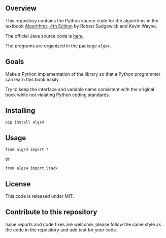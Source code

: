 ## Overview

This repository contains the Python source code for the algorithms in the textbook
<a href = "http://amzn.to/13VNJi7">Algorithms, 4th Edition</a> by Robert Sedgewick and Kevin Wayne.

The official Java source code is <a href="https://github.com/kevin-wayne/algs4">here</a>.

The programs are organized in the package <code>algs4</code>.

## Goals

Make a Python implementation of the library so that a Python programmer can learn this book easily.

Try to keep the interface and variable name consistent with the original book while not violating Python coding standards.

## Installing

`pip install algs4`

## Usage

`from algs4 import *`

or

`from algs4 import Stack`

## License

This code is released under MIT.

## Contribute to this repository

Issue reports and code fixes are welcome. please follow the same style as the code in the repository and add test for your
code.
